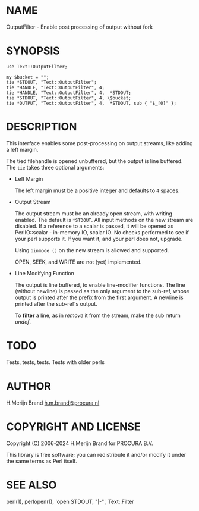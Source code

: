 # NAME

OutputFilter - Enable post processing of output without fork

# SYNOPSIS

    use Text::OutputFilter;

    my $bucket = "";
    tie *STDOUT, "Text::OutputFilter";
    tie *HANDLE, "Text::OutputFilter", 4;
    tie *HANDLE, "Text::OutputFilter", 4,  *STDOUT;
    tie *STDOUT, "Text::OutputFilter", 4, \$bucket;
    tie *OUTPUT, "Text::OutputFilter", 4,  *STDOUT, sub { "$_[0]" };

# DESCRIPTION

This interface enables some post-processing on output streams,
like adding a left margin.

The tied filehandle is opened unbuffered, but the output is line
buffered. The `tie` takes three optional arguments:

- Left Margin

    The left margin must be a positive integer and defaults to `4` spaces.

- Output Stream

    The output stream must be an already open stream, with writing
    enabled. The default is `*STDOUT`. All input methods on the new
    stream are disabled. If a reference to a scalar is passed, it will
    be opened as PerlIO::scalar - in-memory IO, scalar IO. No checks
    performed to see if your perl supports it. If you want it, and your
    perl does not, upgrade.

    Using `binmode ()` on the new stream is allowed and supported.

    OPEN, SEEK, and WRITE are not (yet) implemented.

- Line Modifying Function

    The output is line buffered, to enable line-modifier functions.
    The line (without newline) is passed as the only argument to the
    sub-ref, whose output is printed after the prefix from the first
    argument. A newline is printed after the sub-ref's output.

    To **filter** a line, as in _remove_ it from the stream, make the
    sub return _undef_.

# TODO

Tests, tests, tests.
Tests with older perls

# AUTHOR

H.Merijn Brand <h.m.brand@procura.nl>

# COPYRIGHT AND LICENSE

Copyright (C) 2006-2024 H.Merijn Brand for PROCURA B.V.

This library is free software; you can redistribute it and/or modify
it under the same terms as Perl itself. 

# SEE ALSO

perl(1), perlopen(1), 'open STDOUT, "|-"', Text::Filter
